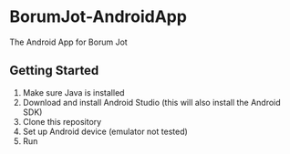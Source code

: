 # BorumJot-AndroidApp

The Android App for Borum Jot

## Getting Started

1. Make sure Java is installed
1. Download and install Android Studio (this will also install the Android SDK)
3. Clone this repository
4. Set up Android device (emulator not tested)
5. Run
